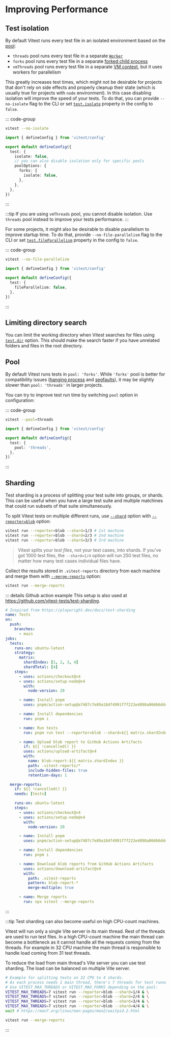 # Improving Performance

## Test isolation

By default Vitest runs every test file in an isolated environment based on the [pool](/config/#pool):

- `threads` pool runs every test file in a separate [`Worker`](https://nodejs.org/api/worker_threads.html#class-worker)
- `forks` pool runs every test file in a separate [forked child process](https://nodejs.org/api/child_process.html#child_processforkmodulepath-args-options)
- `vmThreads` pool runs every test file in a separate [VM context](https://nodejs.org/api/vm.html#vmcreatecontextcontextobject-options), but it uses workers for parallelism

This greatly increases test times, which might not be desirable for projects that don't rely on side effects and properly cleanup their state (which is usually true for projects with `node` environment). In this case disabling isolation will improve the speed of your tests. To do that, you can provide `--no-isolate` flag to the CLI or set [`test.isolate`](/config/#isolate) property in the config to `false`.

::: code-group
```bash [CLI]
vitest --no-isolate
```
```ts [vitest.config.js]
import { defineConfig } from 'vitest/config'

export default defineConfig({
  test: {
    isolate: false,
    // you can also disable isolation only for specific pools
    poolOptions: {
      forks: {
        isolate: false,
      },
    },
  },
})
```
:::

:::tip
If you are using `vmThreads` pool, you cannot disable isolation. Use `threads` pool instead to improve your tests performance.
:::

For some projects, it might also be desirable to disable parallelism to improve startup time. To do that, provide `--no-file-parallelism` flag to the CLI or set [`test.fileParallelism`](/config/#fileparallelism) property in the config to `false`.

::: code-group
```bash [CLI]
vitest --no-file-parallelism
```
```ts [vitest.config.js]
import { defineConfig } from 'vitest/config'

export default defineConfig({
  test: {
    fileParallelism: false,
  },
})
```
:::

## Limiting directory search

You can limit the working directory when Vitest searches for files using [`test.dir`](/config/#test-dir) option. This should make the search faster if you have unrelated folders and files in the root directory.

## Pool

By default Vitest runs tests in `pool: 'forks'`. While `'forks'` pool is better for compatibility issues ([hanging process](/guide/common-errors.html#failed-to-terminate-worker) and [segfaults](/guide/common-errors.html#segfaults-and-native-code-errors)), it may be slightly slower than `pool: 'threads'` in larger projects.

You can try to improve test run time by switching `pool` option in configuration:

::: code-group
```bash [CLI]
vitest --pool=threads
```
```ts [vitest.config.js]
import { defineConfig } from 'vitest/config'

export default defineConfig({
  test: {
    pool: 'threads',
  },
})
```
:::

## Sharding

Test sharding is a process of splitting your test suite into groups, or shards. This can be useful when you have a large test suite and multiple matchines that could run subsets of that suite simultaneously.

To split Vitest tests on multiple different runs, use [`--shard`](/guide/cli#shard) option with [`--reporter=blob`](/guide/reporters#blob-reporter) option:

```sh
vitest run --reporter=blob --shard=1/3 # 1st machine
vitest run --reporter=blob --shard=2/3 # 2nd machine
vitest run --reporter=blob --shard=3/3 # 3rd machine
```

> Vitest splits your _test files_, not your test cases, into shards. If you've got 1000 test files, the `--shard=1/4` option will run 250 test files, no matter how many test cases individual files have.

Collect the results stored in `.vitest-reports` directory from each machine and merge them with [`--merge-reports`](/guide/cli#merge-reports) option:

```sh
vitest run --merge-reports
```

::: details Github action example
This setup is also used at https://github.com/vitest-tests/test-sharding.

```yaml
# Inspired from https://playwright.dev/docs/test-sharding
name: Tests
on:
  push:
    branches:
      - main
jobs:
  tests:
    runs-on: ubuntu-latest
    strategy:
      matrix:
        shardIndex: [1, 2, 3, 4]
        shardTotal: [4]
    steps:
      - uses: actions/checkout@v4
      - uses: actions/setup-node@v4
        with:
          node-version: 20

      - name: Install pnpm
        uses: pnpm/action-setup@a7487c7e89a18df4991f7f222e4898a00d66ddda # v4.1.0

      - name: Install dependencies
        run: pnpm i

      - name: Run tests
        run: pnpm run test --reporter=blob --shard=${{ matrix.shardIndex }}/${{ matrix.shardTotal }}

      - name: Upload blob report to GitHub Actions Artifacts
        if: ${{ !cancelled() }}
        uses: actions/upload-artifact@v4
        with:
          name: blob-report-${{ matrix.shardIndex }}
          path: .vitest-reports/*
          include-hidden-files: true
          retention-days: 1

  merge-reports:
    if: ${{ !cancelled() }}
    needs: [tests]

    runs-on: ubuntu-latest
    steps:
      - uses: actions/checkout@v4
      - uses: actions/setup-node@v4
        with:
          node-version: 20

      - name: Install pnpm
        uses: pnpm/action-setup@a7487c7e89a18df4991f7f222e4898a00d66ddda # v4.1.0

      - name: Install dependencies
        run: pnpm i

      - name: Download blob reports from GitHub Actions Artifacts
        uses: actions/download-artifact@v4
        with:
          path: .vitest-reports
          pattern: blob-report-*
          merge-multiple: true

      - name: Merge reports
        run: npx vitest --merge-reports
```

:::

:::tip
Test sharding can also become useful on high CPU-count machines.

Vitest will run only a single Vite server in its main thread. Rest of the threads are used to run test files.
In a high CPU-count machine the main thread can become a bottleneck as it cannot handle all the requests coming from the threads. For example in 32 CPU machine the main thread is responsible to handle load coming from 31 test threads.

To reduce the load from main thread's Vite server you can use test sharding. The load can be balanced on multiple Vite server.

```sh
# Example for splitting tests on 32 CPU to 4 shards.
# As each process needs 1 main thread, there's 7 threads for test runners (1+7)*4 = 32
# Use VITEST_MAX_THREADS or VITEST_MAX_FORKS depending on the pool:
VITEST_MAX_THREADS=7 vitest run --reporter=blob --shard=1/4 & \
VITEST_MAX_THREADS=7 vitest run --reporter=blob --shard=2/4 & \
VITEST_MAX_THREADS=7 vitest run --reporter=blob --shard=3/4 & \
VITEST_MAX_THREADS=7 vitest run --reporter=blob --shard=4/4 & \
wait # https://man7.org/linux/man-pages/man2/waitpid.2.html

vitest run --merge-reports
```

:::
